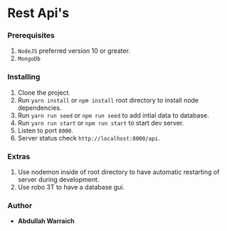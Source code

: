 # Rest Api's

### Prerequisites

1. ```NodeJS``` preferred version 10 or greater. 
2. ```MongoDb```


### Installing

1. Clone the project.
2. Run  ```yarn install``` or ```npm install``` root directory to install node dependencies.
3. Run  ```yarn run seed``` or ```npm run seed``` to add intial data to database.
4. Run  ```yarn run start``` or ```npm run start``` to start dev server.
5. Listen to port ```8000```.
6. Server status check ```http://localhost:8000/api```.

### Extras

1. Use nodemon inside of root directory to have automatic restarting of server during development.
2. Use robo 3T to have a database gui.


### Author

* **Abdullah Warraich** 
